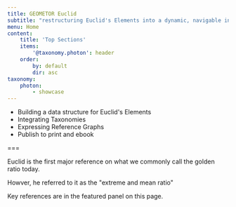 ```yaml
---
title: GEOMETOR Euclid
subtitle: "restructuring Euclid's Elements into a dynamic, navigable information structure."
menu: Home
content:
    title: 'Top Sections'
    items: 
        '@taxonomy.photon': header
    order:
        by: default
        dir: asc
taxonomy:
    photon:
        - showcase
---
```


- Building a data structure for Euclid's Elements
- Integrating Taxonomies
- Expressing Reference Graphs
- Publish to print and ebook

===

Euclid is the first major reference on what we commonly call the golden ratio today.

Howver, he referred to it as the "extreme and mean ratio"

Key references are in the featured panel on this page. 

